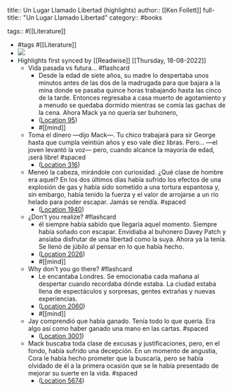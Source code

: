 title:: Un Lugar Llamado Libertad (highlights)
author:: [[Ken Follett]]
full-title:: "Un Lugar Llamado Libertad"
category:: #books

tags:: #[[Literature]]

- #tags #[[Literature]]
- ![](https://m.media-amazon.com/images/I/91pgU9ZcRWL._SY160.jpg)
- Highlights first synced by [[Readwise]] [[Thursday, 18-08-2022]]
	- Vida pasada vs futura... #flashcard
		- Desde la edad de siete años, su madre lo despertaba unos minutos antes de las dos de la madrugada para que bajara a la mina donde se pasaba quince horas trabajando hasta las cinco de la tarde. Entonces regresaba a casa muerto de agotamiento y a menudo se quedaba dormido mientras se comía las gachas de la cena. Ahora Mack ya no quería ser buhonero,
		- ([Location 95](https://readwise.io/to_kindle?action=open&asin=B00HQLB6U4&location=95))
		- #[[mind]]
	- Toma el dinero —dijo Mack—. Tu chico trabajará para sir George hasta que cumpla veintiún años y eso vale diez libras. Pero... —el joven levantó la voz— pero, cuando alcance la mayoría de edad, ¡será libre! #spaced
		- ([Location 316](https://readwise.io/to_kindle?action=open&asin=B00HQLB6U4&location=316))
	- Meneó la cabeza, mirándole con curiosidad. ¿Qué clase de hombre era aquel? En los dos últimos días había sufrido los efectos de una explosión de gas y había sido sometido a una tortura espantosa y, sin embargo, había tenido la fuerza y el valor de arrojarse a un río helado para poder escapar. Jamás se rendía. #spaced
		- ([Location 1940](https://readwise.io/to_kindle?action=open&asin=B00HQLB6U4&location=1940))
	- ¿Don't you realize? #flashcard
		- él siempre había sabido que llegaría aquel momento. Siempre había soñado con escapar. Envidiaba al buhonero Davey Patch y ansiaba disfrutar de una libertad como la suya. Ahora ya la tenía. Se llenó de júbilo al pensar en lo que había hecho.
		- ([Location 2026](https://readwise.io/to_kindle?action=open&asin=B00HQLB6U4&location=2026))
		- #[[mind]]
	- Why don't you go there? #flashcard
		- Le encantaba Londres. Se emocionaba cada mañana al despertar cuando recordaba dónde estaba. La ciudad estaba llena de espectáculos y sorpresas, gentes extrañas y nuevas experiencias.
		- ([Location 2060](https://readwise.io/to_kindle?action=open&asin=B00HQLB6U4&location=2060))
		- #[[mind]]
	- Jay comprendió que había ganado. Tenía todo lo que quería. Era algo así como haber ganado una mano en las cartas. #spaced
		- ([Location 3001](https://readwise.io/to_kindle?action=open&asin=B00HQLB6U4&location=3001))
	- Mack buscaba toda clase de excusas y justificaciones, pero, en el fondo, había sufrido una decepción. En un momento de angustia, Cora le había hecho prometer que la buscaría, pero se había olvidado de él a la primera ocasión que se le había presentado de mejorar su suerte en la vida. #spaced
		- ([Location 5674](https://readwise.io/to_kindle?action=open&asin=B00HQLB6U4&location=5674))